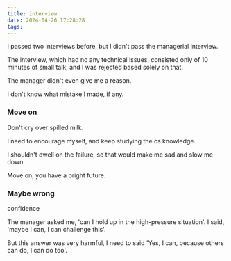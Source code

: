 ```yaml
---
title: interview
date: 2024-04-26 17:28:28
tags:
---
```


I passed two interviews before, but I didn't pass the managerial interview.

The interview, which had no any technical issues, consisted only of 10 minutes of small talk, and I was rejected based solely on that.

The manager didn't even give me a reason.

I don't know what mistake I made, if any.

### Move on

Don't cry over spilled milk.

I need to encourage myself, and keep studying the cs knowledge.

I shouldn't dwell on the failure, so that would make me sad and slow me down.

Move on, you have a bright future.

### Maybe wrong

confidence

The manager asked me, 'can I hold up in the high-pressure situation'. I said, 'maybe I can, I can challenge this'.

But this answer was very harmful, I need to said 'Yes, I can, because others can do, I can do too'.


